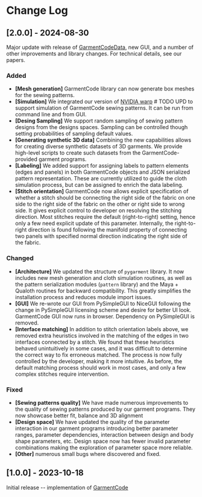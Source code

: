 
# Change Log

## [2.0.0] - 2024-08-30
 
Major update with release of [GarmentCodeData](https://igl.ethz.ch/projects/GarmentCodeData/), new GUI, and a number of other improvements and library changes. For technical details, see our papers.


### Added
- **[Mesh generation]** GarmentCode library can now generate box meshes for the sewing patterns.
- **[Simulation]** We integrated our version of [NVIDIA warp]() # TODO UPD to support simulation of GarmentCode sewing patterns. It can be run from command line and from GUI.
- **[Desing Sampling]** We support random sampling of sewing pattern designs from the designs spaces. Sampling can be controlled though setting probabilities of sampling default values.
- **[Generating synthetic 3D data]** Combining the new capabilities allows for creating diverse synthetic datasets of 3D garments. We provide high-level scripts to create such datasets from the GarmentCode-provided garment programs.
- **[Labeling]** We added support for assigning labels to pattern elements (edges and panels) in both GarmentCode objects and JSON serialized pattern representation. These are currently utilized to guide the cloth simulation process, but can be assigned to enrich the data labeling.
- **[Stitch orientation]** GarmentCode now allows explicit specification of whether a stitch should be connecting the right side of the fabric on one side to the right side of the fabric on the other or right side to wrong side. It gives explicit control to developer on resolving the stitching direction. Most stitches require the default (right-to-right) setting, hence only a few need explicit update of this parameter. Internally, the right-to-right direction is found following the manifold property of connecting two panels with specified normal direction indicating the right side of the fabric. 

### Changed
- **[Architecture]** We updated the structure of `pygarment` library. It now includes new mesh generation and cloth simulation routines, as well as the pattern serialization modules (`pattern` library) and the Maya + Qualoth routines for backward compatibility. This greatly simplifies the installation process and reduces module import issues.  
- **[GUI]** We re-wrote our GUI from PySimpleGUI to NiceGUI following the change in PySimpleGUI licensing scheme and desire for better UI look. GarmentCode GUI now runs in browser. Dependency on PySimpleGUI is removed.
- **[Interface matching]** In addition to stitch orientation labels above, we removed extra heuristics involved in the matching of the edges in two interfaces connected by a stitch. We found that these heuristics behaved unintuitively in some cases, and it was difficult to determine the correct way to fix erroneous matched. The process is now fully controlled by the developer, making it more intuitive. As before, the default matching process should work in most cases, and only a few complex stitches require intervention.
 
### Fixed
- **[Sewing patterns quality]** We have made numerous improvements to the quality of sewing patterns produced by our garment programs. They now showcase better fit, balance and 3D alignment
- **[Design space]** We have updated the quality of the parameter interaction in our garment programs introducing better parameter ranges, parameter dependencies, interaction between design and body shape parameters, etc. Design space now has fewer invalid parameter combinations making the exploration of parameter space more reliable. 
- **[Other]** numerous small bugs where discovered and fixed.

 
## [1.0.0] - 2023-10-18
 
Initial release -- implementation of [GarmentCode](https://igl.ethz.ch/projects/garmentcode/)